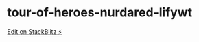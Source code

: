 # tour-of-heroes-nurdared-lifywt

[Edit on StackBlitz ⚡️](https://stackblitz.com/edit/tour-of-heroes-nurdared-lifywt)